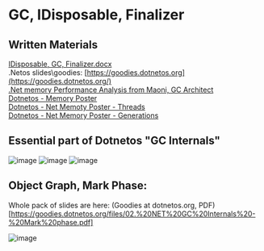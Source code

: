 # GC, IDisposable, Finalizer
## Written Materials
[IDisposable, GC, Finalizer.docx](https://github.com/Glareone/Advanced-C-topics-and-advices/files/8903957/IDisposable.GC.Finalizer.docx)  
.Netos slides\goodies: [https://goodies.dotnetos.org](https://goodies.dotnetos.org/)    
[.Net memory Performance Analysis from Maoni, GC Architect](https://github.com/Maoni0/mem-doc/blob/master/doc/.NETMemoryPerformanceAnalysis.md)  
[Dotnetos - Memory Poster](https://goodies.dotnetos.org/files/dotnetos-netmemoryposter.pdf)  
[Dotnetos - Net Memoty Poster - Threads](https://goodies.dotnetos.org/files/dotnetos-netmemoryposter_threads.pdf)  
[Dotnetos - Net Memory Poster - Generations](https://goodies.dotnetos.org/files/dotnetos-netmemoryposter_gens.pdf)  

## Essential part of Dotnetos "GC Internals"
![image](https://user-images.githubusercontent.com/4239376/173689642-493be7b6-1487-40d7-93a8-12747406b44a.png)
![image](https://user-images.githubusercontent.com/4239376/173689739-f8e4f7bb-23a7-47a1-a5b1-db43b42575f4.png)
![image](https://user-images.githubusercontent.com/4239376/173688651-55ae55df-3c19-4e53-ad3b-76a3538ec576.png)

## Object Graph, Mark Phase:

Whole pack of slides are here: (Goodies at dotnetos.org, PDF)[https://goodies.dotnetos.org/files/02.%20NET%20GC%20Internals%20-%20Mark%20phase.pdf]

![image](https://user-images.githubusercontent.com/4239376/174496130-d0fd2047-8e94-4bae-a350-1dbaba7de5ee.png)

